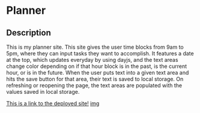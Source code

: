 # Planner

## Description

This is my planner site. This site gives the user time blocks from 9am to 5pm, where they can input tasks they want to accomplish. It features a date at the top, which updates everyday by using dayjs, and the text areas change color depending on if that hour block is in the past, is the current hour, or is in the future.  When the user puts text into a given text area and hits the save button for that area, their text is saved to local storage. On refreshing or reopening the page, the text areas are populated with the values saved in local storage. 

[This is a link to the deployed site!](https://danmac121.github.io/Planner/)
[img](./assets/img/plannerScreenshot.png)
